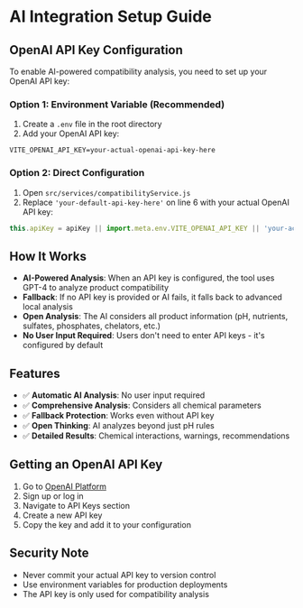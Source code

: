 # AI Integration Setup Guide

## OpenAI API Key Configuration

To enable AI-powered compatibility analysis, you need to set up your OpenAI API key:

### Option 1: Environment Variable (Recommended)
1. Create a `.env` file in the root directory
2. Add your OpenAI API key:
```
VITE_OPENAI_API_KEY=your-actual-openai-api-key-here
```

### Option 2: Direct Configuration
1. Open `src/services/compatibilityService.js`
2. Replace `'your-default-api-key-here'` on line 6 with your actual OpenAI API key:
```javascript
this.apiKey = apiKey || import.meta.env.VITE_OPENAI_API_KEY || 'your-actual-openai-api-key-here';
```

## How It Works

- **AI-Powered Analysis**: When an API key is configured, the tool uses GPT-4 to analyze product compatibility
- **Fallback**: If no API key is provided or AI fails, it falls back to advanced local analysis
- **Open Analysis**: The AI considers all product information (pH, nutrients, sulfates, phosphates, chelators, etc.)
- **No User Input Required**: Users don't need to enter API keys - it's configured by default

## Features

- ✅ **Automatic AI Analysis**: No user input required
- ✅ **Comprehensive Analysis**: Considers all chemical parameters
- ✅ **Fallback Protection**: Works even without API key
- ✅ **Open Thinking**: AI analyzes beyond just pH rules
- ✅ **Detailed Results**: Chemical interactions, warnings, recommendations

## Getting an OpenAI API Key

1. Go to [OpenAI Platform](https://platform.openai.com/)
2. Sign up or log in
3. Navigate to API Keys section
4. Create a new API key
5. Copy the key and add it to your configuration

## Security Note

- Never commit your actual API key to version control
- Use environment variables for production deployments
- The API key is only used for compatibility analysis 